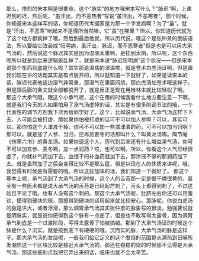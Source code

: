 那么，惨烈的宋本啊是很要命，这个“脉实”的地方哦宋本写什么？“脉迟”啊，上课迟到的迟，然后呢，“虽汗出，而不恶热者”写说“虽汗出，不恶寒者”，那个时候，你知道宋本这样写的话，你知道历代考据家是为那一个字发疯啊？为了“虽”。就是“汗出，不恶寒”听起来不是理所当然嘛，它“虽”在哪里？所以，你知道历代就为了这个地方都疯掉了哦，然后到最后他就，所以历代说，哦这个是张仲景的倒装语法，所以要给它改装成“阳明病，虽汗出，脉迟，而不恶寒者”但是也是可以用大承气汤的，然后说这个脉迟其实是因为湿邪太重啊，是挂到太阴。所以呢，这个东西呢所以就是到后来逻辑是乱掉了，就是宋本说“脉迟阳明病”这个状况——但是宋本说那个东西到底是什么呢？其实那是温病的湿温啦，就是苍术白虎汤证啊，但是跟我们现在讲的话题其实是有点脱开的，所以就知道一下就好了，如果是读宋本的话，脉迟代表他这边湿气非常重，那湿气在里面闷烧，那白虎汤加苍术哦这样子。但是跟后面的条文就全部都脱开了，就是反正是现在用桂林本就比较轻松了啊。
那这个大承气哦，跟这个小承气呢，这个在用的时候我看什么地方要注意一下啊。就是我们今天的人如果怕用了承气汤虚掉的话，其实是有很多的调节法的哦，一个代表性的调节方剂我下次再给同学好了。这个，比如说承气汤、大承气汤这样下下去，人可能会被打虚，那如果你怕被打虚的话可不可以加人参啊？可以，其实可以。那你怕这个人津液干掉，你可不可以加一些滋津液的药，可不可以加当归啊？那可以。就是加了人参、当归，还再加姜枣的话那叫什么？叫黄龙汤嘛。陶节庵《伤寒六书》的黄龙汤。如果你说这个人，历代到后来还有什么增益承气汤，你可不可以加玄参、麦冬啊，加一点润药？哎，也可以啊。所以，你看这个人气已经很虚了，你就补气药加下去，血很干的补血药就加下去，那津液不够的那润药加下去。就是虽然加了之后会变得比较不是那么猛，但是以现在人的体质来讲呢，哦，我觉得有时候是有需要的哦。所以这些加味的话，我们知道一下就好了。
那这个基本上呢，承气汤到了大承气汤的时候，这个人的舌苔那一定是很干燥很黄的，甚至有一些医术都是说大承气汤的舌苔是已经起芒刺了，舌头上看得到刺了，不过这姑且不论了哦。也有人没有这个刺的。那这个大承气汤呢，肚脐左右你还可以用腹诊，摸得到硬块的哦，那摸得到硬块的话用起来就比较安心。那脉呢，你说白虎汤的脉是洪大，或者浮滑，那么调胃承气汤其实张仲景的脉象写的很淡，勉强要说就是阴脉实，就是说你把得到这个脉有一点底了，但是也不敢写得太露骨，因为调胃承气到底是一个过渡阶段，写得太露骨了怕被搞错。那到了大承气汤证的时候这个脉是什么？沉实，就是按到底下有硬硬的哦，沉而实的脉，大承气汤的脉是这样子。那大承气汤的发烧呢，一般我们给它定义的这个发烧的范围是从潮热到日晡所发潮热这一个区块比较是接近大承气汤的。那还在稳稳的烧的时候那不见得是大承气汤，那这些鉴别点我把它弄出来的话，临床也就不会太辛苦。
